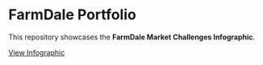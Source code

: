 # FarmDale Portfolio

This repository showcases the **FarmDale Market Challenges Infographic**.

[View Infographic](infographic.html)

